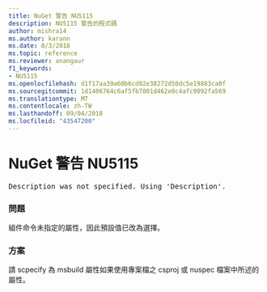 ```yaml
---
title: NuGet 警告 NU5115
description: NU5115 警告的程式碼
author: mishra14
ms.author: karann
ms.date: 8/3/2018
ms.topic: reference
ms.reviewer: anangaur
f1_keywords:
- NU5115
ms.openlocfilehash: d1f17aa39a60b6cd92e38272d50dc5e19883ca0f
ms.sourcegitcommit: 1d1406764c6af5fb7801d462e0c4afc9092fa569
ms.translationtype: MT
ms.contentlocale: zh-TW
ms.lasthandoff: 09/04/2018
ms.locfileid: "43547200"
---
```

# <a name="nuget-warning-nu5115"></a>NuGet 警告 NU5115
<pre>Description was not specified. Using 'Description'.</pre>

### <a name="issue"></a>問題

組件命令未指定的屬性，因此預設值已改為選擇。


### <a name="solution"></a>方案

請 scpecify 為 msbuild 屬性如果使用專案檔之 csproj 或 nuspec 檔案中所述的屬性。

